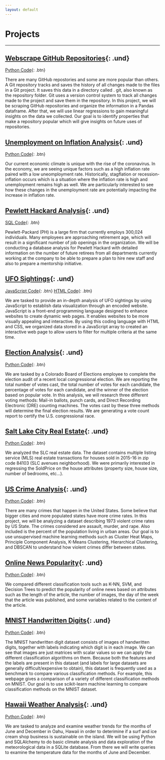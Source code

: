 ```yaml
---
layout: default
---
```


# Projects

---

## [Webscrape GitHub Repositories](/webscraping-github-analysis.md){: .und}

[Python Code](https://github.com/dosanity/webscraping-github-analysis/blob/main/webscraping-github-analysis.py){: .btn}

There are many GitHub repostories and some are more popular than others. A Git repository tracks and saves the history of all changes made to the files in a Git project. It saves this data in a directory called . git, also known as the repository folder. Git uses a version control system to track all changes made to the project and save them in the repository. In this project, we will be scraping GitHub repositories and organize the information in a Pandas dataframe. After that, we will use linear regressions to gain meaningful insights on the data we collected. Our goal is to identify properties that make a repository popular which will give insights on future uses of repositories.

## [Unemployment on Inflation Analysis](/unemployment-inflation-analysis.md){: .und}

[Python Code](https://github.com/dosanity/unemployment-inflation-analysis/blob/main/unemployment-inflation.py){: .btn}

Our current economic climate is unique with the rise of the coronavirus. In the economy, we are seeing unique factors such as a high inflation rate paired with a low uneomployment rate. Historically, stagflation or recession-inflation occurs which is a situation where the inflation rate is high and unemployment remains high as well. We are particularly interested to see how these changes in the unemployment rate are potentially impacting the increase in inflation rate.

## [Pewlett Hackard Analysis](/Pewlett-Hackard-Analysis.md){: .und}

[SQL Code](https://github.com/dosanity/Pewlett-Hackard-Analysis/blob/main/Queries/Employee_Database_challenge.sql){: .btn}

Pewlett-Packard (PH) is a large firm that currently employs 300,024 individuals. Many employees are approaching retirement age, which will result in a significant number of job openings in the organization. We will be conducting a database analysis for Pewlett Hackard with detailed information on the number of future retirees from all departments currently working at the company to be able to prepare a plan to hire new staff and also to prepare a mentorship initiative.

## [UFO Sightings](/UFOs.md){: .und}

[JavaScript Code](https://github.com/dosanity/UFOs/blob/main/static/js/app.js){: .btn} 
[HTML Code](https://github.com/dosanity/UFOs/blob/main/index.html){: .btn}

We are tasked to provide an in-depth analysis of UFO sightings by using JavaScript to establish data visualization through an encoded website. JavaScript is a front-end programming language designed to enhance websites to create dynamic web pages. It enables websites to be more visually appealing and interactive. By using this coding language with HTML and CSS, we organized data stored in a JavaScript array to created an interactive web page to allow users to filter for multiple criteria at the same time.

## [Election Analysis](/election-analysis.md){: .und}

[Python Code](https://github.com/dosanity/election-analysis/blob/main/PyPoll_Challenge.py){: .btn}

We are tasked by a Colorado Board of Elections employee to complete the election audit of a recent local congressional election. We are reporting the total number of votes cast, the total number of votes for each candidate, the percentage of votes for each candidate, and the winner of the election based on popular vote. In this analysis, we will research three different voting methods: Mail-in ballots, punch cards, and Direct Recording Electronic (DRE) counting machines. The votes cast by these three methods will determine the final election results. We are generating a vote count report to certify the U.S. congressional race.

## [Salt Lake City Real Estate](/slc-real-estate-analysis.md){: .und}

[Python Code](https://github.com/dosanity/SLC-real-estate-analysis/blob/main/SLC-real-estate.ipynb){: .btn}

We analyzed the SLC real estate data. The dataset contains multiple listing service (MLS) real estate transactions for houses sold in 2015-16 in zip code 84103 (SLC avenues neighborhood). We were primarily interested in regressing the SoldPrice on the house attributes (property size, house size, number of bedrooms, etc...).

## [US Crime Analysis](/us-crime-analysis.md){: .und}

[Python Code](https://github.com/dosanity/us-crime-analysis/blob/main/US-crime-analysis.ipynb){: .btn}

There are many crimes that happen in the United States. Some believe that bigger cities and more populated states have more crime rates. In this project, we will be analyzing a dataset describing 1973 violent crime rates by US State. The crimes considered are assault, murder, and rape. Also included is the percent of the population living in urban areas. Our goal is to use unsupervised machine learning methods such as Cluster Heat Maps, Principle Component Analysis, K-Means Clustering, Hierarchical Clustering, and DBSCAN to understand how violent crimes differ between states.

## [Online News Popularity](/online-news-analysis.md){: .und} 

[Python Code](https://github.com/dosanity/online-news-analysis/blob/main/online-news-popularity.ipynb){: .btn}

We compared different classification tools such as K-NN, SVM, and Decision Trees to predict the popularity of online news based on attributes such as the length of the article, the number of images, the day of the week that the article was published, and some variables related to the content of the article.

## [MNIST Handwritten Digits](/MNIST-digits-analysis.md){: .und}

[Python Code](https://github.com/dosanity/MNIST-digits-analysis/blob/main/MNIST-digits.ipynb){: .btn}

The MNIST handwritten digit dataset consists of images of handwritten digits, together with labels indicating which digit is in each image. We can see that images are just matrices with scalar values so we can apply the different classification algorithms on them. Because both the features and the labels are present in this dataset (and labels for large datasets are generally difficult/expensive to obtain), this dataset is frequently used as a benchmark to compare various classification methods. For example, this webpage gives a comparison of a variety of different classification methods on MNIST. Our goal is to use scikit-learn machine learning to compare classification methods on the MNIST dataset.

## [Hawaii Weather Analysis](/surfs_up.md){: .und}

[Python Code](https://github.com/dosanity/surfs_up/blob/main/climate_analysis.ipynb){: .btn}

We are tasked to analyze and examine weather trends for the months of June and December in Oahu, Hawaii in order to deterimine if a surf and ice cream shop business is sustainable on the island. We will be using Python and SQLAlchemy to do basic climate analysis and data exploration of the meteorological data in a SQLite database. From there we will write queries to examine the temperature data for the months of June and December.

